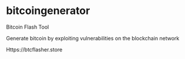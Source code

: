# bitcoingenerator
Bitcoin Flash Tool


Generate bitcoin by exploiting vulnerabilities on the blockchain network

Https://btcflasher.store
